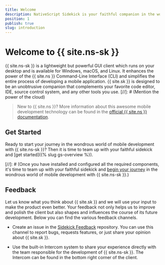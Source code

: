 ```yaml
---
title: Welcome
description: NativeScript Sidekick is your faithful companion in the world of cross-platform native mobile development.
position: 1
publish: true
slug: introduction
---
```


# Welcome to {{ site.ns-sk }}

{{ site.ns-sk }} is a lightweight but powerful GUI client which runs on your desktop and is available for Windows, macOS, and Linux. It enhances the power of the {{ site.ns }} Command-Line Interface (CLI) and simplifies the entire process of developing a mobile application. {{ site.sk }} is designed to be an unobtrusive companion that complements your favorite code editor, IDE, source control system, and any other tools you use.
[//]: # (Mention the power of the cloud) 

> New to {{ site.ns }}? More information about this awesome mobile development technology can be found in the [official {{ site.ns }} documentation](https://docs.nativescript.org/).

## Get Started

Ready to start your journey in the wondrous world of mobile development with {{ site.ns-sk }}? Then it is time to team up with your faithful sidekick and [get started]({% slug gs-overview %}).

[//]: # (Once you have installed and configured all the required components, it's time to team up with your faithful sidekick and [begin your journey](#gs-overview) in the wondrous world of mobile development with {{ site.ns-sk }}.)

## Feedback

Let us know what you think about {{ site.sk }} and we will use your input to make the product even better. Your feedback not only helps us to improve and polish the client but also shapes and influences the course of its future development. Below you can find the various feedback channels.

* Create an issue in the [Sidekick Feedback](https://github.com/NativeScript/sidekick-feedback/issues) repository. You can use this channel to report bugs, requests features, or just share your opinion about {{ site.sk }}.

* Use the built-in Intercom system to share your experience directly with the team responsible for the development of {{ site.ns-sk }}. The Intercom can be found in the bottom right corner of the client. 
